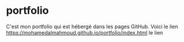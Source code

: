 # portfolio
C'est mon portfolio qui est hébergé dans les pages GitHub. Voici le lien https://mohamedalmahmoud.github.io/portfolio/index.html le lien

